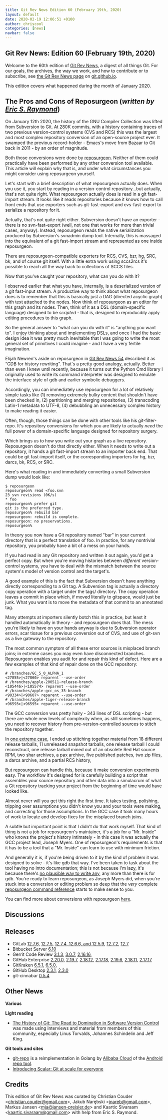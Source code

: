 ```yaml
---
title: Git Rev News Edition 60 (February 19th, 2020)
layout: default
date: 2020-02-19 12:06:51 +0100
author: chriscool
categories: [news]
navbar: false
---
```


## Git Rev News: Edition 60 (February 19th, 2020)

Welcome to the 60th edition of [Git Rev News](https://git.github.io/rev_news/rev_news/),
a digest of all things Git. For our goals, the archives, the way we work, and how to contribute or to
subscribe, see [the Git Rev News page](https://git.github.io/rev_news/rev_news/) on [git.github.io](http://git.github.io).

This edition covers what happened during the month of January 2020.

## The Pros and Cons of Reposurgeon (*written by [Eric S. Raymond](http://www.catb.org/~esr/)*)

On January 12th 2020, the history of the GNU Compiler Collection was
lifted from Subversion to Git. At 280K commits, with a history
containing traces of two previous version-control systems (CVS and
RCS) this was the largest and most complex repository conversion of an
open-source project ever. It swamped the previous record-holder -
Emacs's move from Bazaar to Git back in 2011 - by an order of magnitude.

Both those conversions were done by [reposurgeon](https://gitlab.com/esr/reposurgeon).
Neither of them could practically have been performed by any other
conversion tool available. This article will explain why that is, and
under what circumstances you might consider using reposurgeon
yourself.

Let's start with a brief description of what reposurgeon actually
does. When you use it, you start by reading in a version-control
repository...but actually, that's not quite right. What reposurgeon
actually does is read in a git fast-import stream. It looks like it
reads repositories because it knows how to call front ends that use
exporters such as git-fast-export and cvs-fast-export to serialize a
repository for it.

Actually, that's not quite right either. Subversion doesn't have an
exporter - there is no svn-fast-export (well, not one that works for
more than trivial cases, anyway). Instead, reposurgeon reads the
native serialization produced by Subversion's svnadmin dump
tool. Internally, this is massaged into the equivalent of a git
fast-import stream and represented as one inside reposurgeon.

There are reposurgeon-compatible exporters for RCS, CVS, bzr, hg, SRC,
bk, and of course git itself. With a little extra work using sccs2rcs
it's possible to reach all the way back to collections of SCCS files.

Now that you've caught your repository, what can you do with it?

I observed earlier that what you have, internally, is a deserialized
version of a git fast-input stream. A productive way to think about
what reposurgeon does is to remember that this is basically just a DAG
(directed acyclic graph) with text attached to the nodes. Now think of
reposurgeon as an editor for this graph and its nodes. Then, think of
it as a DSL (domain-specific language) designed to be *scripted* -
that is, designed to reproducibly apply editing procedures to this
graph.

So the general answer to "what can you do with it" is "anything you
want to". I enjoy thinking about and implementing DSLs, and once I had
the basic design idea it was pretty much inevitable that I was going
to write the most general set of primitives I could imagine - and I
have a very fertile imagination.

Elijah Newren's aside on reposurgeon in [Git Rev News 54](https://git.github.io/rev_news/2019/08/21/edition-54/)
described it as “GDB for history rewriting”. That's a pretty good
analogy, actually. Better than even I knew until recently, because it
turns out the Python Cmd library I originally used to write its
command interpreter was designed to emulate the interface style of gdb
and earlier symbolic debuggers.

Accordingly, you can immediately use reposurgeon for a lot of
relatively simple tasks like (1) removing extremely bulky content that
shouldn't have been checked in, (2) partitioning and merging
repositories, (3) transcoding Latin-1 metadata to UTF-8, (4)
debubbling an unnecessary complex history to make reading it easier.

Often, though, those things can be done with other tools like his
git-filter-repo. It's repository conversions for which you are likely
to actually *need* the full power of a domain-specific language
designed for repository surgery.

Which brings us to how you write out your graph as a live
repository. Reposurgeon doesn't do that directly either. When it needs
to write out a repository, it hands a git fast-import stream to an
importer back end. That could be git fast-import itself, or the
corresponding importers for hg, bzr, darcs, bk, RCS, or SRC.

Here's what reading in and immediately converting a small Subversion
dump would look like:

```shell
$ reposurgeon
reposurgeon% read <foo.svn
23 svn revisions (0K/s)
* foo
reposurgeon% prefer git
git is the preferred type.
reposurgeon% rebuild bar
reposurgeon: rebuild is complete.
reposurgeon: no preservations.
reposurgeon% 
```

In theory you now have a Git repository named "bar" in your current
directory that is a perfect translation of foo. In practice, for any
nontrivial repository, you probably have a bit of a mess on your
hands.

If you had read in any Git repository and written it out again, you'd
get a perfect copy. But when you're moving histories between
*different* version-control systems, you have to deal with the
mismatch between the source system's model of version control and the
target's.

A good example of this is the fact that Subversion doesn't have
anything directly corresponding to a Git tag. A Subversion tag is
actually a directory copy operation with a target under the tags/
directory. The copy operation leaves a commit in place which, if moved
literally to gitspace, would just be junk. What you want is to move
the metadata of that commit to an annotated tag.

Many attempts at importers silently botch this in practice, but least
it handled automatically in theory - and reposurgeon does that. The
mess you're likely to have on your hands anyway is due to Subversion
operator errors, scar tissue for a previous conversion out of CVS, and
use of git-svn as a live gateway to the repository.

The most common symptom of all these error sources is misplaced branch
joins; in extreme cases you may even have disconnected
branches. Reposurgeon enables you audit for and repair this kind of
defect. Here are a few examples of that kind of repair done on the GCC
repository:

```
# /branches/GC_5_0_ALPHA_1
<27855>|<27860> reparent --use-order
# /branches/apple-200511-release-branch
<105446>|<105574> reparent --use-order
# /branches/apple-gcc_os_35-branch
<90334>|<90607> reparent --use-order
# /branches/apple-tiger-release-branch
<96593>|<96595> reparent --use-order
```

The GCC conversion was pretty hairy - 343 lines of DSL scripting - but
there are whole new levels of complexity when, as still sometimes
happens, you need to recover history from pre-version-controlled
sources to stitch the repository together.

In [one extreme case](http://esr.ibiblio.org/?p=2491), I ended up
stitching together material from 18 different release tarballs, 11
unreleased snapshot tarballs, one release tarball I could reconstruct,
one release tarball mined out of an obsolete Red Hat source RPM, two
shar archives, a pax archive, five published patches, two zip files, a
darcs archive, and a partial RCS history,

But reposurgeon can handle this, because it make conversion
experiments easy. The workflow it's designed for is carefully building
a script that assembles your source repository and other data into a
simulacrum of what a Git repository tracking your project from the
beginning of time would have looked like.

Almost never will you get this right the first time. It takes testing,
polishing, tripping over assumptions you didn't know you and your
tools were making, and correcting for those assumptions. In the GCC
case it took many hours of work to locate and develop fixes for the
misplaced branch joins.

A subtle but important point is that I didn't do that work
myself. That kind of thing is not a job for reposurgeon's maintainer,
it's a job for a "Mr. Inside" who knows the project's history
intimately - in this case it was actually the GCC project lead, Joseph
Myers. One of reposurgeon's requirements is that it has to be a tool
that a "Mr. Inside" can learn to use with minimum friction.

And generally it is, if you're being driven to it by the kind of
problem it was designed to solve - it's like gdb that way. I've been
taken to task about the tool having no intro documentation; this is
not because I'm lazy, it's because there's
[no plausible way to write any](http://esr.ibiblio.org/?p=8551), any
more than there is for gdb. You're ready to learn reposurgeon, as
Joseph Myers did, when you're stuck into a conversion or editing
problem so deep that the *very* complete
[reposurgeon command reference](http://www.catb.org/~esr/reposurgeon/reposurgeon.html)
starts to make sense to you.

You can find more about conversions with reposurgeon
[here](http://www.catb.org/~esr/reposurgeon/dvcs-migration-guide.html).

## Discussions

<!---
### General
-->

<!---
### Reviews
-->

<!---
### Support
-->

<!---
## Developer Spotlight:
-->

## Releases

+ GitLab [12.7.6](https://about.gitlab.com/releases/2020/02/13/critical-security-release-gitlab-12-dot-7-dot-6-released/),
[12.7.5](https://about.gitlab.com/releases/2020/01/31/gitlab-12-7-5-released/),
[12.7.4, 12.6.6, and 12.5.9](https://about.gitlab.com/releases/2020/01/30/security-release-gitlab-12-7-4-released/),
[12.7.2](https://about.gitlab.com/releases/2020/01/24/gitlab-12-7-2-released/),
[12.7](https://about.gitlab.com/releases/2020/01/22/gitlab-12-7-released/)
+ Bitbucket Server [6.10](https://confluence.atlassian.com/bitbucketserver/bitbucket-server-6-10-release-notes-987140367.html)
+ Gerrit Code Review [3.1.3](https://www.gerritcodereview.com/3.1.html#313),
[3.0.7](https://www.gerritcodereview.com/3.0.html#307),
[2.16.16](https://www.gerritcodereview.com/2.16.html#21616),
+ GitHub Enterprise [2.20.0](https://enterprise.github.com/releases/2.20.0/notes),
[2.19.7](https://enterprise.github.com/releases/2.19.7/notes),
[2.18.12](https://enterprise.github.com/releases/2.18.12/notes),
[2.17.18](https://enterprise.github.com/releases/2.17.18/notes),
[2.19.6](https://enterprise.github.com/releases/2.19.6/notes),
[2.18.11](https://enterprise.github.com/releases/2.18.11/notes),
[2.17.17](https://enterprise.github.com/releases/2.17.17/notes)
+ GitKraken [6.5.1](https://support.gitkraken.com/release-notes/current),
[6.5.0](https://support.gitkraken.com/release-notes/current),
+ GitHub Desktop [2.3.1](https://desktop.github.com/release-notes/),
[2.3.0](https://desktop.github.com/release-notes/)
+ git-cinnabar [0.5.4](https://github.com/glandium/git-cinnabar/releases/tag/0.5.4)

## Other News

__Various__


__Light reading__

* [The History of Git: The Road to Domination in Software Version Control](https://www.welcometothejungle.com/en/articles/btc-history-git)
  was made using interviews and material from members of this
  community, especially Linus Torvalds, Johannes Schindelin and Jeff
  King.

__Git tools and sites__

* [git-repo](https://github.com/aliyun/git-repo-go) is a
  reimplementation in Golang by [Alibaba Cloud](https://github.com/aliyun) of the
  [Android repo tool](https://source.android.com/setup/develop/repo).
* [Introducing Scalar: Git at scale for everyone](https://devblogs.microsoft.com/devops/introducing-scalar/)

## Credits

This edition of Git Rev News was curated by
Christian Couder &lt;<christian.couder@gmail.com>&gt;,
Jakub Narębski &lt;<jnareb@gmail.com>&gt;,
Markus Jansen &lt;<mja@jansen-preisler.de>&gt; and
Kaartic Sivaraam &lt;<kaartic.sivaraam@gmail.com>&gt;
with help from Eric S. Raymond.
